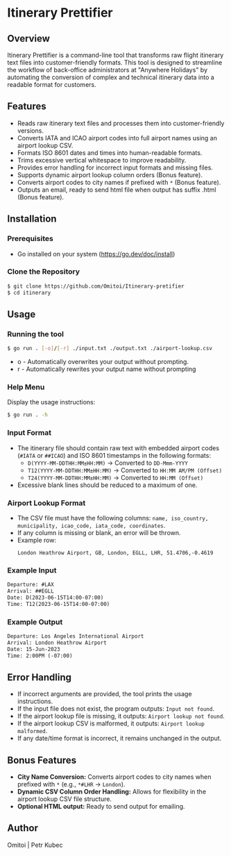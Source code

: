 # Itinerary Prettifier

## Overview

Itinerary Prettifier is a command-line tool that transforms raw flight itinerary text files into customer-friendly formats. This tool is designed to streamline the workflow of back-office administrators at "Anywhere Holidays" by automating the conversion of complex and technical itinerary data into a readable format for customers.

## Features

- Reads raw itinerary text files and processes them into customer-friendly versions.
- Converts IATA and ICAO airport codes into full airport names using an airport lookup CSV.
- Formats ISO 8601 dates and times into human-readable formats.
- Trims excessive vertical whitespace to improve readability.
- Provides error handling for incorrect input formats and missing files.
- Supports dynamic airport lookup column orders (Bonus feature).
- Converts airport codes to city names if prefixed with `*` (Bonus feature).
- Outputs an email, ready to send html file when output has suffix .html (Bonus feature).

## Installation

### Prerequisites
- Go installed on your system (https://go.dev/doc/install)

### Clone the Repository
```sh
$ git clone https://github.com/Omitoi/Itinerary-pretifier
$ cd itinerary
```

## Usage

### Running the tool
```sh
$ go run . [-o]/[-r] ./input.txt ./output.txt ./airport-lookup.csv
```
  - o - Automatically overwrites your output without prompting.
  - r - Automatically rewrites your output name without prompting

### Help Menu
Display the usage instructions:
```sh
$ go run . -h
```

### Input Format
- The itinerary file should contain raw text with embedded airport codes (`#IATA` or `##ICAO`) and ISO 8601 timestamps in the following formats:
  - `D(YYYY-MM-DDTHH:MM±HH:MM)` → Converted to `DD-Mmm-YYYY`
  - `T12(YYYY-MM-DDTHH:MM±HH:MM)` → Converted to `HH:MM AM/PM (Offset)`
  - `T24(YYYY-MM-DDTHH:MM±HH:MM)` → Converted to `HH:MM (Offset)`
- Excessive blank lines should be reduced to a maximum of one.

### Airport Lookup Format
- The CSV file must have the following columns: `name, iso_country, municipality, icao_code, iata_code, coordinates`.
- If any column is missing or blank, an error will be thrown.
- Example row:
  ```csv
  London Heathrow Airport, GB, London, EGLL, LHR, 51.4706,-0.4619
  ```

### Example Input
```txt
Departure: #LAX
Arrival: ##EGLL
Date: D(2023-06-15T14:00-07:00)
Time: T12(2023-06-15T14:00-07:00)
```

### Example Output
```txt
Departure: Los Angeles International Airport
Arrival: London Heathrow Airport
Date: 15-Jun-2023
Time: 2:00PM (-07:00)
```

## Error Handling
- If incorrect arguments are provided, the tool prints the usage instructions.
- If the input file does not exist, the program outputs: `Input not found`.
- If the airport lookup file is missing, it outputs: `Airport lookup not found`.
- If the airport lookup CSV is malformed, it outputs: `Airport lookup malformed`.
- If any date/time format is incorrect, it remains unchanged in the output.

## Bonus Features
- **City Name Conversion:** Converts airport codes to city names when prefixed with `*` (e.g., `*#LHR` → `London`).
- **Dynamic CSV Column Order Handling:** Allows for flexibility in the airport lookup CSV file structure.
- **Optional HTML output:** Ready to send output for emailing.

## Author
Omitoi | Petr Kubec
